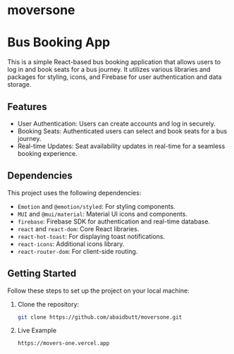 # moversone
# Bus Booking App

This is a simple React-based bus booking application that allows users to log in and book seats for a bus journey. It utilizes various libraries and packages for styling, icons, and Firebase for user authentication and data storage.

## Features

- User Authentication: Users can create accounts and log in securely.
- Booking Seats: Authenticated users can select and book seats for a bus journey.
- Real-time Updates: Seat availability updates in real-time for a seamless booking experience.

## Dependencies

This project uses the following dependencies:

- `Emotion` and `@emotion/styled`: For styling components.
- `MUI` and `@mui/material`: Material UI icons and components.
- `firebase`: Firebase SDK for authentication and real-time database.
- `react` and `react-dom`: Core React libraries.
- `react-hot-toast`: For displaying toast notifications.
- `react-icons`: Additional icons library.
- `react-router-dom`: For client-side routing.


## Getting Started

Follow these steps to set up the project on your local machine:

1. Clone the repository:

   ```bash
   git clone https://github.com/abaidbutt/moversone.git
2. Live Example
    ```bash
    https://movers-one.vercel.app


